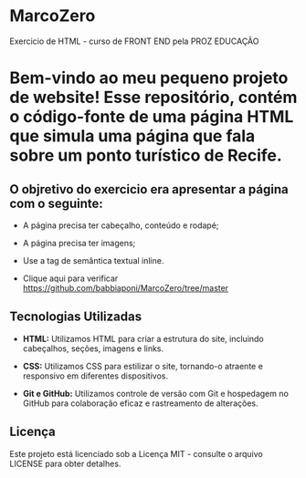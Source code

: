 # MarcoZero
Exercicio de HTML - curso de FRONT END pela PROZ EDUCAÇÃO

# Bem-vindo ao meu pequeno projeto de website! Esse repositório, contém o código-fonte de uma página HTML que simula uma página que fala sobre um ponto turístico de Recife. 

## O objretivo do exercicio era apresentar a página com o seguinte:
- A página precisa ter cabeçalho, conteúdo e rodapé;
- A página precisa ter imagens; 
- Use a tag de semântica textual inline.

- Clique aqui para verificar https://github.com/babbiaponi/MarcoZero/tree/master

## Tecnologias Utilizadas

- **HTML:** Utilizamos HTML para criar a estrutura do site, incluindo cabeçalhos, seções, imagens e links.

- **CSS:** Utilizamos CSS para estilizar o site, tornando-o atraente e responsivo em diferentes dispositivos.

- **Git e GitHub:** Utilizamos controle de versão com Git e hospedagem no GitHub para colaboração eficaz e rastreamento de alterações.

## Licença
Este projeto está licenciado sob a Licença MIT - consulte o arquivo LICENSE para obter detalhes.
